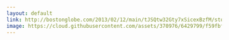 ```yaml
---
layout: default
link: http://bostonglobe.com/2013/02/12/main/tJSQtw32Gty7xSicexBzfM/story.html
image: https://cloud.githubusercontent.com/assets/370976/6429799/f59fbf5c-bfb7-11e4-88a1-f33050047a94.jpg
---
```


